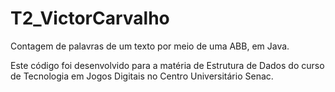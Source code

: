 # T2_VictorCarvalho
Contagem de palavras de um texto por meio de uma ABB, em Java.

Este código foi desenvolvido para a matéria de Estrutura de Dados do curso de Tecnologia em Jogos Digitais no Centro Universitário Senac.
